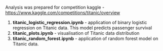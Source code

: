 Analysis was prepared for competition kaggle - https://www.kaggle.com/competitions/titanic/overview

1) **titanic_logistic_regression.ipynb** - application of binary logistic regression on Titanic data. This model predicts passenger survival
2) **titanic_plots.ipynb** - visualisation of Titanic data distribution
3) **titanic_random_forest.ipynb** - application of random forest model on Titanic data.

